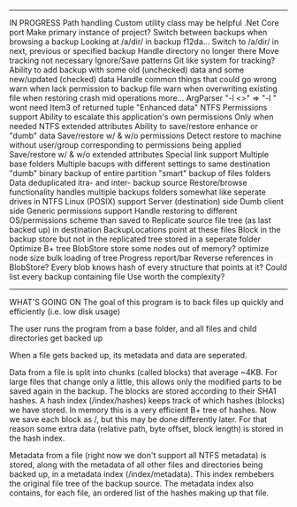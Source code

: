 ﻿*********************
IN PROGRESS
Path handling
	Custom utility class may be helpful
.Net Core port
	Make primary instance of project?
Switch between backups when browsing a backup
	Looking at /a/dir/ in backup f12da...
		Switch to /a/dir/ in next, previous or specified backup
	Handle directory no longer there
		Move tracking not necessary
Ignore/Save patterns
	Git like system for tracking?
	Ability to add backup with some old (unchecked) data and some new/updated (checked) data
Handle common things that could go wrong
	warn when lack permission to backup file
	warn when overwriting existing file when restoring
	crash mid operations
	more...
ArgParser
	"-l <>" => "-l <longname>"
		wont need Item3 of returned tuple
"Enhanced data"
	NTFS Permissions support
		Ability to escalate this application's own permissions
			Only when needed
	NTFS extended attributes
	Ability to save/restore enhance or "dumb" data
		Save/restore w/ & w/o permissions
			Detect restore to machine without user/group corresponding to permissions being applied
		Save/restore w/ & w/o extended attributes
	Special link support
Multiple base folders
	Multiple bacups with different settings to same destination
		"dumb" binary backup of entire partition
		"smart" backup of files folders
		Data deduplicated itra- and inter- backup source
			Restore/browse functionality handles multiple backups folders somewhat like seperate drives in NTFS
Linux (POSIX) support
	Server (destination) side
	Dumb client side
	Generic permissions support
		Handle restoring to different OS/permissions scheme than saved to
Replicate source file tree (as last backed up) in destination
	BackupLocations point at these files
	Block in the backup store but not in the replicated tree stored in a seperate folder
Optimize B+ tree BlobStore
	store some nodes out of memory?
	optimize node size
	bulk loading of tree
	Progress report/bar
Reverse references in BlobStore?
	Every blob knows hash of every structure that points at it?
	Could list every backup containing file
	Use worth the complexity?

**********************
WHAT'S GOING ON
The goal of this program is to back files up quickly and efficiently (i.e. low disk usage)

The user runs the program from a base folder, and all files and child directories get backed up

When a file gets backed up, its metadata and data are seperated.

Data from a file is split into chunks (called blocks) that average ~4KB. For large files that change only a little, this allows only the modified parts to be saved again in the backup. The blocks are stored according to their SHA1 hashes. A hash index (<destination>/index/hashes) keeps track of which hashes (blocks) we have stored. In memory this is a very efficient B+ tree of hashes. Now we save each block as <destination>/<block hash>, but this may be done differently later. For that reason some extra data (relative path, byte offset, block length) is stored in the hash index.

Metadata from a file (right now we don't support all NTFS metadata) is stored, along with the metadata of all other files and directories being backed up, in a metadata index (<destination>/index/metadata). This index rembebers the original file tree of the backup source. The metadata index also contains, for each file, an ordered list of the hashes making up that file.
